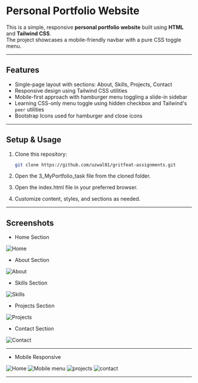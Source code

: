 # Personal Portfolio Website

This is a simple, responsive **personal portfolio website** built using **HTML** and **Tailwind CSS**.  
The project showcases a mobile-friendly navbar with a pure CSS toggle menu.

---

## Features

- Single-page layout with sections: About, Skills, Projects, Contact
- Responsive design using Tailwind CSS utilities
- Mobile-first approach with hamburger menu toggling a slide-in sidebar
- Learning CSS-only menu toggle using hidden checkbox and Tailwind's `peer` utilities
- Bootstrap Icons used for hamburger and close icons

---

## Setup & Usage

1. Clone this repository:

   ```bash
   git clone https://github.com/uzwal01/gritfeat-assignments.git

2. Open the 3_MyPortfolio_task file from the cloned folder.

3. Open the index.html file in your preferred browser.

4. Customize content, styles, and sections as needed.

---

## Screenshots

- Home Section

![Home](screenshots/home.png)

- About Section

![About](screenshots/about.png)

- Skills Section

![Skills](screenshots/about.png)

- Projects Section

![Projects](screenshots/projects.png)

- Contact Section

![Contact](screenshots/contact.png)

---

- Mobile Responsive

![Home](screenshots/m1.png)
![Mobile menu](screenshots/m2-menu-toggle.png)
![projects](screenshots/m3.png)
![contact](screenshots/m4.png)

---

